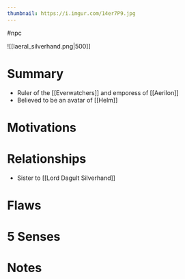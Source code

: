 ```yaml
---
thumbnail: https://i.imgur.com/14er7P9.jpg
---
```


#npc

![[laeral_silverhand.png|500]]

# Summary
- Ruler of the [[Everwatchers]] and emporess of [[Aerilon]]
- Believed to be an avatar of [[Helm]]

# Motivations

# Relationships
- Sister to [[Lord Dagult Silverhand]]
# Flaws
# 5 Senses
# Notes
